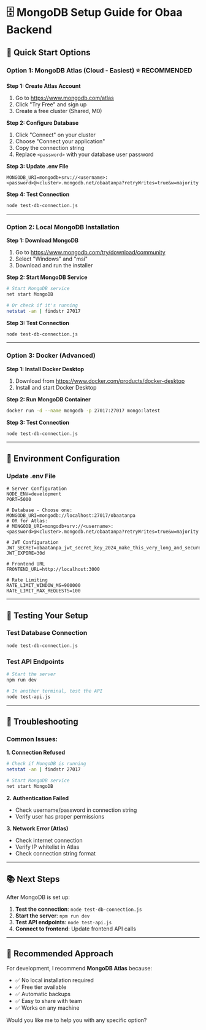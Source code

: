 # 🗄️ MongoDB Setup Guide for Obaa Backend

## 🚀 Quick Start Options

### Option 1: MongoDB Atlas (Cloud - Easiest) ⭐ RECOMMENDED

**Step 1: Create Atlas Account**
1. Go to https://www.mongodb.com/atlas
2. Click "Try Free" and sign up
3. Create a free cluster (Shared, M0)

**Step 2: Configure Database**
1. Click "Connect" on your cluster
2. Choose "Connect your application"
3. Copy the connection string
4. Replace `<password>` with your database user password

**Step 3: Update .env File**
```env
MONGODB_URI=mongodb+srv://<username>:<password>@<cluster>.mongodb.net/obaatanpa?retryWrites=true&w=majority
```

**Step 4: Test Connection**
```bash
node test-db-connection.js
```

---

### Option 2: Local MongoDB Installation

**Step 1: Download MongoDB**
1. Go to https://www.mongodb.com/try/download/community
2. Select "Windows" and "msi"
3. Download and run the installer

**Step 2: Start MongoDB Service**
```bash
# Start MongoDB service
net start MongoDB

# Or check if it's running
netstat -an | findstr 27017
```

**Step 3: Test Connection**
```bash
node test-db-connection.js
```

---

### Option 3: Docker (Advanced)

**Step 1: Install Docker Desktop**
1. Download from https://www.docker.com/products/docker-desktop
2. Install and start Docker Desktop

**Step 2: Run MongoDB Container**
```bash
docker run -d --name mongodb -p 27017:27017 mongo:latest
```

**Step 3: Test Connection**
```bash
node test-db-connection.js
```

---

## 🔧 Environment Configuration

### Update .env File
```env
# Server Configuration
NODE_ENV=development
PORT=5000

# Database - Choose one:
MONGODB_URI=mongodb://localhost:27017/obaatanpa
# OR for Atlas:
# MONGODB_URI=mongodb+srv://<username>:<password>@<cluster>.mongodb.net/obaatanpa?retryWrites=true&w=majority

# JWT Configuration
JWT_SECRET=obaatanpa_jwt_secret_key_2024_make_this_very_long_and_secure
JWT_EXPIRE=30d

# Frontend URL
FRONTEND_URL=http://localhost:3000

# Rate Limiting
RATE_LIMIT_WINDOW_MS=900000
RATE_LIMIT_MAX_REQUESTS=100
```

---

## 🧪 Testing Your Setup

### Test Database Connection
```bash
node test-db-connection.js
```

### Test API Endpoints
```bash
# Start the server
npm run dev

# In another terminal, test the API
node test-api.js
```

---

## 🚨 Troubleshooting

### Common Issues:

**1. Connection Refused**
```bash
# Check if MongoDB is running
netstat -an | findstr 27017

# Start MongoDB service
net start MongoDB
```

**2. Authentication Failed**
- Check username/password in connection string
- Verify user has proper permissions

**3. Network Error (Atlas)**
- Check internet connection
- Verify IP whitelist in Atlas
- Check connection string format

---

## 📚 Next Steps

After MongoDB is set up:

1. **Test the connection**: `node test-db-connection.js`
2. **Start the server**: `npm run dev`
3. **Test API endpoints**: `node test-api.js`
4. **Connect to frontend**: Update frontend API calls

---

## 🎯 Recommended Approach

For development, I recommend **MongoDB Atlas** because:
- ✅ No local installation required
- ✅ Free tier available
- ✅ Automatic backups
- ✅ Easy to share with team
- ✅ Works on any machine

Would you like me to help you with any specific option? 